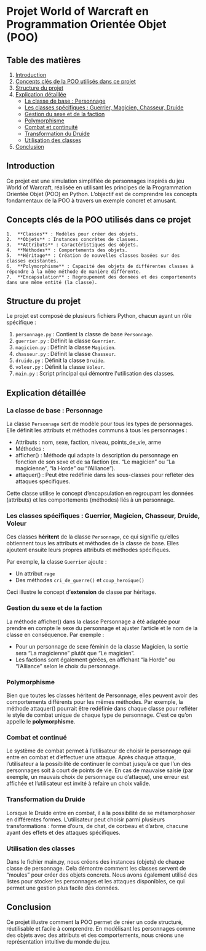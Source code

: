 # Projet World of Warcraft en Programmation Orientée Objet (POO)

## Table des matières

1. [Introduction](#introduction)
2. [Concepts clés de la POO utilisés dans ce projet](#concepts-clés-de-la-poo-utilisés-dans-ce-projet)
3. [Structure du projet](#structure-du-projet)
4. [Explication détaillée](#explication-détaillée)
   - [La classe de base : Personnage](#la-classe-de-base--personnage)
   - [Les classes spécifiques : Guerrier, Magicien, Chasseur, Druide](#les-classes-spécifiques--guerrier-magicien-chasseur-druide)
   - [Gestion du sexe et de la faction](#gestion-du-sexe-et-de-la-faction)
   - [Polymorphisme](#polymorphisme)
   - [Combat et continuité](#combat-et-continué)
   - [Transformation du Druide](#transformation-du-druide)
   - [Utilisation des classes](#utilisation-des-classes)
5. [Conclusion](#conclusion)

## Introduction

Ce projet est une simulation simplifiée de personnages inspirés du jeu World of Warcraft, réalisée en utilisant les principes de la Programmation Orientée Objet (POO) en Python. L’objectif est de comprendre les concepts fondamentaux de la POO à travers un exemple concret et amusant.

## Concepts clés de la POO utilisés dans ce projet

	1.	**Classes** : Modèles pour créer des objets.
	2.	**Objets** : Instances concrètes de classes.
	3.	**Attributs** : Caractéristiques des objets.
	4.	**Méthodes** : Comportements des objets.
	5.	**Héritage** : Création de nouvelles classes basées sur des classes existantes.
	6.	**Polymorphisme** : Capacité des objets de différentes classes à répondre à la même méthode de manière différente.
	7.	**Encapsulation** : Regroupement des données et des comportements dans une même entité (la classe).

## Structure du projet

Le projet est composé de plusieurs fichiers Python, chacun ayant un rôle spécifique :

1. `personnage.py` : Contient la classe de base `Personnage`.
2. `guerrier.py` : Définit la classe `Guerrier`.
3. `magicien.py` : Définit la classe `Magicien`.
4. `chasseur.py` : Définit la classe `Chasseur`.
5. `druide.py` : Définit la classe `Druide`.
6. `voleur.py` : Définit la classe `Voleur`.
7. `main.py` : Script principal qui démontre l'utilisation des classes.

## Explication détaillée

### La classe de base : Personnage

La classe `Personnage` sert de modèle pour tous les types de personnages. Elle définit les attributs et méthodes communs à tous les personnages :

- Attributs : nom, sexe, faction, niveau, points_de_vie, arme
- Méthodes :
- afficher() : Méthode qui adapte la description du personnage en fonction de son sexe et de sa faction (ex. “Le magicien” ou “La magicienne”, “la Horde” ou “l’Alliance”).
- attaquer() : Peut être redéfinie dans les sous-classes pour refléter des attaques spécifiques.

Cette classe utilise le concept d’encapsulation en regroupant les données (attributs) et les comportements (méthodes) liés à un personnage.

### Les classes spécifiques : Guerrier, Magicien, Chasseur, Druide, Voleur

Ces classes **héritent** de la classe `Personnage`, ce qui signifie qu’elles obtiennent tous les attributs et méthodes de la classe de base. Elles ajoutent ensuite leurs propres attributs et méthodes spécifiques.

Par exemple, la classe `Guerrier` ajoute :
- Un attribut `rage`
- Des méthodes `cri_de_guerre()` et `coup_heroique()`

Ceci illustre le concept d’**extension** de classe par héritage.

### Gestion du sexe et de la faction

La méthode afficher() dans la classe Personnage a été adaptée pour prendre en compte le sexe du personnage et ajuster l’article et le nom de la classe en conséquence. Par exemple :

- Pour un personnage de sexe féminin de la classe Magicien, la sortie sera “La magicienne” plutôt que “Le magicien”.
- Les factions sont également gérées, en affichant “la Horde” ou “l’Alliance” selon le choix du personnage.

### Polymorphisme

Bien que toutes les classes héritent de Personnage, elles peuvent avoir des comportements différents pour les mêmes méthodes. Par exemple, la méthode attaquer() pourrait être redéfinie dans chaque classe pour refléter le style de combat unique de chaque type de personnage. C’est ce qu’on appelle le **polymorphisme**.

### Combat et continué

Le système de combat permet à l’utilisateur de choisir le personnage qui entre en combat et d’effectuer une attaque. Après chaque attaque, l’utilisateur a la possibilité de continuer le combat jusqu’à ce que l’un des personnages soit à court de points de vie. En cas de mauvaise saisie (par exemple, un mauvais choix de personnage ou d’attaque), une erreur est affichée et l’utilisateur est invité à refaire un choix valide.

### Transformation du Druide

Lorsque le Druide entre en combat, il a la possibilité de se métamorphoser en différentes formes. L’utilisateur peut choisir parmi plusieurs transformations : forme d’ours, de chat, de corbeau et d’arbre, chacune ayant des effets et des attaques spécifiques.

### Utilisation des classes

Dans le fichier main.py, nous créons des instances (objets) de chaque classe de personnage. Cela démontre comment les classes servent de “moules” pour créer des objets concrets.
Nous avons également utilisé des listes pour stocker les personnages et les attaques disponibles, ce qui permet une gestion plus facile des données.

## Conclusion

Ce projet illustre comment la POO permet de créer un code structuré, réutilisable et facile à comprendre. En modélisant les personnages comme des objets avec des attributs et des comportements, nous créons une représentation intuitive du monde du jeu.
